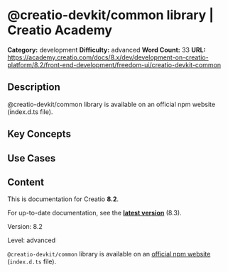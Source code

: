 # @creatio-devkit/common library | Creatio Academy

**Category:** development **Difficulty:** advanced **Word Count:** 33 **URL:**
https://academy.creatio.com/docs/8.x/dev/development-on-creatio-platform/8.2/front-end-development/freedom-ui/creatio-devkit-common

## Description

@creatio-devkit/common library is available on an official npm website
(index.d.ts file).

## Key Concepts

## Use Cases

## Content

This is documentation for Creatio **8.2**.

For up-to-date documentation, see the
**[latest version](/docs/8.x/dev/development-on-creatio-platform/front-end-development/freedom-ui/creatio-devkit-common)**
(8.3).

Version: 8.2

Level: advanced

`@creatio-devkit/common` library is available on an
[official npm website](https://www.npmjs.com/package/@creatio-devkit/common)
(`index.d.ts` file).
